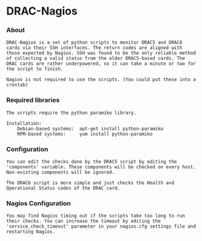 # DRAC-Nagios

### About

    DRAC-Nagios is a set of python scripts to monitor DRAC5 and DRAC6 cards via their SSH interfaces. The return codes are aligned with those expected by Nagios. SSH was found to be the only reliable method of collecting a valid status from the older DRAC5-based cards. The DRAC cards are rather underpowered, so it can take a minute or two for the script to finish.

	Nagios is not required to use the scripts. (You could put these into a crontab)

### Required libraries

	The scripts require the python paramiko library.

	Installation:
		Debian-based systems:  apt-get install python-paramiko
		RPM-based systems:     yum install python-paramiko

### Configuration

	You can edit the checks done by the DRAC5 script by editing the 'components' variable. These components will be checked on every host. Non-existing components will be ignored.

	The DRAC6 script is more simple and just checks the Health and Operational Status codes of the DRAC card.

### Nagios Configuration

	You may find Nagios timing out if the scripts take too long to run their checks. You can increase the timeout by editing the 'service_check_timeout' parameter in your nagios.cfg settings file and restarting Nagios.

